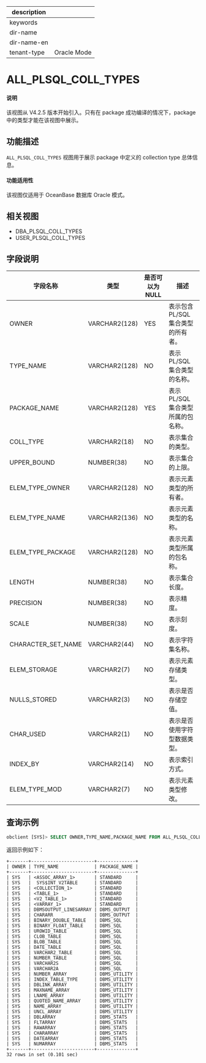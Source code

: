 |description||
|---|---|
|keywords||
|dir-name||
|dir-name-en||
|tenant-type|Oracle Mode|

# ALL_PLSQL_COLL_TYPES

<main id="notice" >
    <h4>说明</h4>
    <p>该视图从 V4.2.5 版本开始引入。只有在 package 成功编译的情况下，package 中的类型才能在该视图中展示。</p>
  </main>

## 功能描述

`ALL_PLSQL_COLL_TYPES` 视图用于展示 package 中定义的 collection type 总体信息。

<main id="notice" >
    <h4>功能适用性</h4>
    <p>该视图仅适用于 OceanBase 数据库 Oracle 模式。</p>
  </main>

## 相关视图

* DBA_PLSQL_COLL_TYPES
* USER_PLSQL_COLL_TYPES

## 字段说明

|         **字段名称**          |     **类型**     | **是否可以为 NULL** |**描述**|
|---------------------------|---|---|--------------------------------------------|
| OWNER              | VARCHAR2(128) | YES  | 表示包含 PL/SQL 集合类型的所有者。|
| TYPE_NAME          | VARCHAR2(128) | NO   | 表示 PL/SQL 集合类型的名称。|
| PACKAGE_NAME       | VARCHAR2(128) | YES  | 表示 PL/SQL 集合类型所属的包名称。|
| COLL_TYPE          | VARCHAR2(18)  | NO   | 表示集合的类型。|
| UPPER_BOUND        | NUMBER(38)    | NO   | 表示集合的上限。|
| ELEM_TYPE_OWNER    | VARCHAR2(128) | NO   | 表示元素类型的所有者。|
| ELEM_TYPE_NAME     | VARCHAR2(136) | NO   | 表示元素类型的名称。|
| ELEM_TYPE_PACKAGE  | VARCHAR2(128) | NO   | 表示元素类型所属的包名称。|
| LENGTH             | NUMBER(38)    | NO   | 表示集合长度。|
| PRECISION          | NUMBER(38)    | NO   | 表示精度。|
| SCALE              | NUMBER(38)    | NO   | 表示刻度。|
| CHARACTER_SET_NAME | VARCHAR2(44)  | NO   | 表示字符集名称。|
| ELEM_STORAGE       | VARCHAR2(7)   | NO   | 表示元素存储类型。|
| NULLS_STORED       | VARCHAR2(3)   | NO   | 表示是否存储空值。|
| CHAR_USED          | VARCHAR2(1)   | NO   | 表示是否使用字符型数据类型。|
| INDEX_BY           | VARCHAR2(14)  | NO   | 表示索引方式。|
| ELEM_TYPE_MOD      | VARCHAR2(7)   | NO   | 表示元素类型修改。|

## 查询示例

```sql
obclient [SYS]> SELECT OWNER,TYPE_NAME,PACKAGE_NAME FROM ALL_PLSQL_COLL_TYPES;
```

返回示例如下：

```shell
+-------+-----------------------+--------------+
| OWNER | TYPE_NAME             | PACKAGE_NAME |
+-------+-----------------------+--------------+
| SYS   | <ASSOC_ARRAY_1>       | STANDARD     |
| SYS   |  SYS$INT_V2TABLE      | STANDARD     |
| SYS   | <COLLECTION_1>        | STANDARD     |
| SYS   | <TABLE_1>             | STANDARD     |
| SYS   | <V2_TABLE_1>          | STANDARD     |
| SYS   | <VARRAY_1>            | STANDARD     |
| SYS   | DBMSOUTPUT_LINESARRAY | DBMS_OUTPUT  |
| SYS   | CHARARR               | DBMS_OUTPUT  |
| SYS   | BINARY_DOUBLE_TABLE   | DBMS_SQL     |
| SYS   | BINARY_FLOAT_TABLE    | DBMS_SQL     |
| SYS   | UROWID_TABLE          | DBMS_SQL     |
| SYS   | CLOB_TABLE            | DBMS_SQL     |
| SYS   | BLOB_TABLE            | DBMS_SQL     |
| SYS   | DATE_TABLE            | DBMS_SQL     |
| SYS   | VARCHAR2_TABLE        | DBMS_SQL     |
| SYS   | NUMBER_TABLE          | DBMS_SQL     |
| SYS   | VARCHAR2S             | DBMS_SQL     |
| SYS   | VARCHAR2A             | DBMS_SQL     |
| SYS   | NUMBER_ARRAY          | DBMS_UTILITY |
| SYS   | INDEX_TABLE_TYPE      | DBMS_UTILITY |
| SYS   | DBLINK_ARRAY          | DBMS_UTILITY |
| SYS   | MAXNAME_ARRAY         | DBMS_UTILITY |
| SYS   | LNAME_ARRAY           | DBMS_UTILITY |
| SYS   | QUOTED_NAME_ARRAY     | DBMS_UTILITY |
| SYS   | NAME_ARRAY            | DBMS_UTILITY |
| SYS   | UNCL_ARRAY            | DBMS_UTILITY |
| SYS   | DBLARRAY              | DBMS_STATS   |
| SYS   | FLTARRAY              | DBMS_STATS   |
| SYS   | RAWARRAY              | DBMS_STATS   |
| SYS   | CHARARRAY             | DBMS_STATS   |
| SYS   | DATEARRAY             | DBMS_STATS   |
| SYS   | NUMARRAY              | DBMS_STATS   |
+-------+-----------------------+--------------+
32 rows in set (0.101 sec)
```
